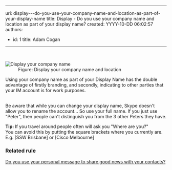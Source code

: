 

---
uri: display---do-you-use-your-company-name-and-location-as-part-of-your-display-name
title: Display - Do you use your company name and location as part of your display name?
created: YYYY-10-DD 06:02:57
authors:
  - id: 1
    title: Adam Cogan
---




<span class='intro'> <dl class="goodImage">​ 
   <dt><img src="/PublishingImages/display-your-company-name.jpg" alt="Display your company name" />​</dt><dd> Figure&#58; Display your company name and location<br></dd></dl><p>Using your company name as part of your Display Name has the double advantage of firstly branding, and secondly, indicating to other parties that your IM account is for work purposes.​​<br><br></p> </span>

<p>Be aware that while you can change your display name, Skype doesn't allow you to rename the account... So use your full name. If you just use &quot;Peter&quot;, then people​&#160;can't distinguish you from the 3 other Peters they&#160;have.</p><p><b>Tip&#58; </b>If you travel around people often will ask you<b></b>&#160;&quot;Where are you?&quot;<br>You can avoid this by putting the square brackets where you currently are. E.g. [SSW Brisbane] or [Cisco Melbourne]<br></p><h3 class="ssw15-rteElement-H3">Related rule​​<br></h3><p><a href="/_layouts/15/FIXUPREDIRECT.ASPX?WebId=3dfc0e07-e23a-4cbb-aac2-e778b71166a2&amp;TermSetId=07da3ddf-0924-4cd2-a6d4-a4809ae20160&amp;TermId=f8ac3470-fc41-46db-97c3-35b8892e77d9">Do you use your personal message to share good news with your contacts?</a><br></p>


